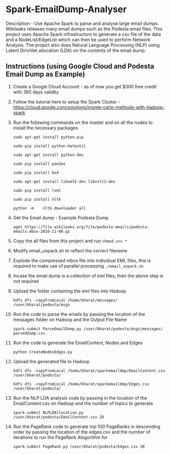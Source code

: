 # Spark-EmailDump-Analyser
Description - Use Apache Spark to parse and analyse large email dumps. 
Wikileaks releases many email dumps such as the Podesta email files. This project uses Apache Spark infrastructure to generate a csv file of the data and a NodeList/EdgeList which can then be used to perform Network Analysis.
The project also does Natural Language Processing (NLP) using Latent Dirichlet allocation (LDA) on the contents of the email dump.

## Instructions (using Google Cloud and Podesta Email Dump as Example)
1. Create a Google Cloud Account - as of now you get $300 free credit with 365 days validity
1. Follow the tutorial here to setup the Spark Cluster - https://cloud.google.com/solutions/monte-carlo-methods-with-hadoop-spark
1. Run the following commands on the master and on all the nodes to install the necessary packages

    `sudo apt-get install python-pip`
    
    `sudo pip install python-dateutil`
    
    `sudo apt-get install python-dev`
    
    `sudo pip install pandas`
    
    `sudo pip install bs4`
    
    `sudo apt-get install libxml2-dev libxslt1-dev`
    
    `sudo pip install lxml`
    
    `sudo pip install nltk`
    
    `python -m    nltk.downloader all`
1. Get the Email dump - Example Podesta Dump 

    `wget https://file.wikileaks.org/file/podesta-emails/podesta-emails.mbox-2016-11-06.gz`
1. Copy the all files from this project and run `chmod u+x *`
1. Modify email_unpack.sh to reflect the correct filename
1. Explode the compressed mbox file into individual EML files, this is required to make use of parallel processing `./email_unpack.sh`
1. Incase the email dump is a collection of eml files, then the above step is not required
1. Upload the folder containing the eml files into Hadoop 

    `hdfs dfs -copyFromLocal /home/bharat/messages/ /user/bharat/podesta/msgs`
1. Run the code to parse the emails by passing the location of the messages folder on Hadoop and the Output File Name

    `spark-submit ParseEmailDump.py /user/bharat/podesta/msgs/messages/ parseddump.csv`
1. Run the code to generate the EmailContent, Nodes and Edges

    `python CreateNodesEdges.py`

1. Upload the generated file to Hadoop

    `hdfs dfs -copyFromLocal /home/bharat/sparkemaildmp/EmailContent.csv /user/bharat/podesta/`
    
    `hdfs dfs -copyFromLocal /home/bharat/sparkemaildmp/Edges.csv /user/bharat/podesta/`
1. Run the NLP LDA analysis code by passing in the location of the EmailContent.csv on Hadoop and the number of topics to generate
    
    `spark-submit NLPLDAllocation.py /user/bharat/podesta/EmailContent.csv 20`
    
1. Run the PageRank code to generate top 100 PageRanks in descending order by passing the location of the edges.csv and the number of iterations to run the PageRank Alogorithm for

    `spark-submit PageRank.py /user/bharat/podesta/Edges.csv 20`
   



